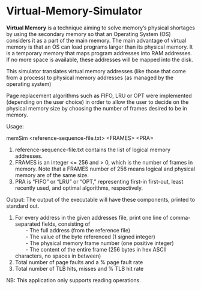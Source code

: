 # Virtual-Memory-Simulator

**Virtual Memory** is a technique aiming to solve memory’s physical shortages by using the secondary memory so that an Operating System (OS) considers it as a part of the main memory. The main advantage of virtual memory is that an OS can load programs larger than its physical memory. It is a temporary memory that maps program addresses into RAM addresses. If no more space is available, these addresses will be mapped into the disk. 

This simulator translates virtual memory addresses (like those that come from a process) to physical memory addresses (as managed by the operating system)

Page replacement algorithms such as FIFO, LRU or OPT were implemented (depending on the user choice) in order to allow the user to decide on the physical memory size by choosing the number of frames desired to be in memory. 

Usage: 

memSim <reference-sequence-file.txt> <FRAMES<FRAMES>> <PRA<FRAMES>>  
1. reference-sequence-file.txt contains the list of logical memory addresses.  
2. FRAMES is an integer <= 256 and > 0, which is the number of frames in memory. Note that a FRAMES number of 256 means logical and physical memory are of the same size.   
3. PRA is “FIFO” or “LRU” or “OPT,” representing first-in first-out, least recently used, and optimal algorithms, respectively. 


Output:
The output of the executable will have these components, printed to standard out.
1. For every address in the given addresses file, print one line of comma-separated fields, consisting of  
&emsp;&emsp;- The full address (from the reference file)  
&emsp;&emsp;- The value of the byte referenced (1 signed integer)  
&emsp;&emsp;- The physical memory frame number (one positive integer)  
&emsp;&emsp;- The content of the entire frame (256 bytes in hex ASCII characters, no spaces in between)  
2. Total number of page faults and a % page fault rate
3. Total number of TLB hits, misses and % TLB hit rate


NB: This application only supports reading operations. 

